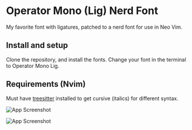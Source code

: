
# Operator Mono (Lig) Nerd Font

My favorite font with ligatures, patched to a nerd font for use in Neo Vim.

## Install and setup

Clone the repository, and install the fonts. Change your font in the terminal to Operator Mono Lig.

## Requirements (Nvim)
Must have [treesitter](https://github.com/nvim-treesitter/nvim-treesitter) installed to get cursive (italics) for different syntax.



 

![App Screenshot](https://ymhxskfodobgeshsjmwf.supabase.co/storage/v1/object/public/public/GitHub-README/Screenshot%202023-02-28%20at%207.25.12%20AM.png)

![App Screenshot](https://ymhxskfodobgeshsjmwf.supabase.co/storage/v1/object/public/public/GitHub-README/Screenshot%202023-02-28%20at%207.27.08%20AM.png)
